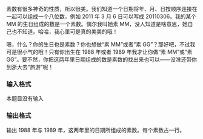 素数有很多神奇的性质，所以很美。我们知道一个日期将年、月、日按顺序连接在一起可以组成一个八位数，例如 $2011$ 年 $3$ 月 $6$ 日可以写成 $20110306$。我的某个 MM 的生日组成的数是一个素数。偶尔我叫她素 MM，没人知道是啥意思，她自己也不知道。哈哈，我心里可是真的美美的哦！

嗯，什么？你的生日也是素数？你也想做“素 MM”或者“素 GG”？那好吧，不过我可是很小气的哦！只有你出生在 $1988$ 年或者 $1989$ 年我才让你做“素 MM”或“素 GG”。要不然，你把这两年里日期组成的数是素数的找出来也可以——没准还带你到浙大去“旅游”呢！

### 输入格式

本题目没有输入

### 输出格式

输出 $1988$ 年与 $1989$ 年，这两年里的日期所组成的素数。每个素数占一行。
